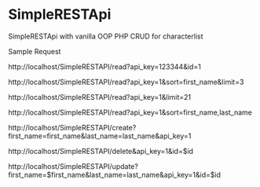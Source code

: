 # SimpleRESTApi
SimpleRESTApi with vanilla OOP PHP CRUD for characterlist

Sample Request

http://localhost/SimpleRESTAPI/read?api_key=123344&id=1

http://localhost/SimpleRESTAPI/read?api_key=1&sort=first_name&limit=3

http://localhost/SimpleRESTAPI/read?api_key=1&limit=21

http://localhost/SimpleRESTAPI/read?api_key=1&sort=first_name,last_name

http://localhost/SimpleRESTAPI/create?first_name=first_name&last_name=last_name&api_key=1

http://localhost/SimpleRESTAPI/delete&api_key=1&id=$id

http://localhost/SimpleRESTAPI/update?first_name=$first_name&last_name=last_name&api_key=1&id=$id

